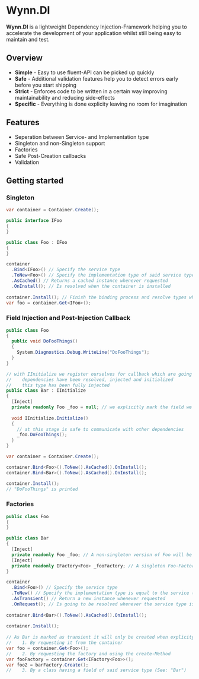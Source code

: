 # Wynn.DI

**Wynn.DI** is a lightweight Dependency Injection-Framework helping you to accelerate the development of your application whilst still being easy to maintain and test.

## Overview
- **Simple** - Easy to use fluent-API can be picked up quickly
- **Safe** - Additional validation features help you to detect errors early before you start shipping
- **Strict** - Enforces code to be written in a certain way improving maintainability and reducing side-effects
- **Specific** - Everything is done explicity leaving no room for imagination

## Features
- Seperation between Service- and Implementation type
- Singleton and non-Singleton support
- Factories
- Safe Post-Creation callbacks
- Validation

## Getting started

### Singleton
```csharp
var container = Container.Create();

public interface IFoo
{
}

public class Foo : IFoo
{
}

container
  .Bind<IFoo>() // Specify the service type
  .ToNew<Foo>() // Specify the implementation type of said service type and the method it is supposed to be constructed
  .AsCached() // Returns a cached instance whenever requested
  .OnInstall(); // Is resolved when the container is installed
  
container.Install(); // Finish the binding process and resolve types which are marked as "OnInstall"
var foo = container.Get<IFoo>(); 
```

### Field Injection and Post-Injection Callback
```csharp
public class Foo
{
  public void DoFooThings()
  {
    System.Diagnostics.Debug.WriteLine("DoFooThings"); 
  }
}

// with IInitialize we register ourselves for callback which are going to be called when: 
//    dependencies have been resolved, injected and initialized 
//    this type has been fully injected
public class Bar : IInitialize 
{
  [Inject]
  private readonly Foo _foo = null; // we explicitly mark the field we want to inject with an attribute and therefor declare it's dependencies
  
  void IInitialize.Initialize()
  {
    // at this stage is safe to communicate with other dependencies
    _foo.DoFooThings(); 
  }
} 

var container = Container.Create();

container.Bind<Foo>().ToNew().AsCached().OnInstall();
container.Bind<Bar>().ToNew().AsCached().OnInstall();

container.Install();
// "DoFooThings" is printed 
```

### Factories
```csharp
public class Foo
{
}

public class Bar
{
  [Inject]
  private readonly Foo _foo; // A non-singleton version of Foo will be injected
  [Inject]
  private readonly IFactory<Foo> _fooFactory; // A singleton Foo-Factory will be injected allowing you to create more Foo-objects
}

container
  .Bind<Foo>() // Specify the service type
  .ToNew() // Specify the implementation type is equal to the service type and the method it is supposed to be constructed
  .AsTransient() // Return a new instance whenever requested
  .OnRequest(); // Is going to be resolved whenever the service type is requested
  
container.Bind<Bar>().ToNew().AsCached().OnInstall(); 
  
container.Install(); 
  
// As Bar is marked as transient it will only be created when explicity asked for which can be done as such
//    1. By requesting it from the container
var foo = container.Get<Foo>(); 
//    2. By requesting the factory and using the create-Method
var fooFactory = container.Get<IFactory<Foo>>(); 
var foo2 = barFactory.Create(); 
//    3. By a class having a field of said service type (See: "Bar")
```
